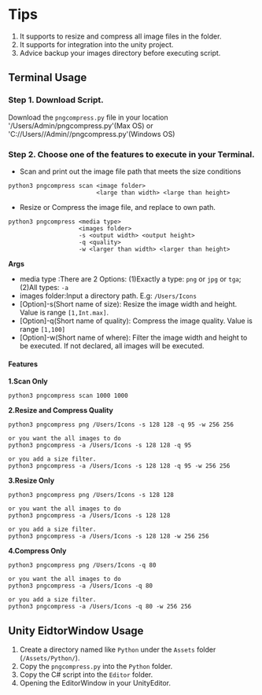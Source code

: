 # Tips

1. It supports to resize and compress all image files in the folder. 
2. It supports for integration into the unity project.
3. Advice backup your images directory before executing script.

## Terminal Usage

### Step 1. Download Script.

Download the `pngcompress.py` file in your location '/Users/Admin/pngcompress.py'(Max OS) or 'C://Users//Admin//pngcompress.py'(Windows OS)

### Step 2. Choose one of the features to execute in your Terminal.

- Scan and print out the image file path that meets the size conditions

```shell
python3 pngcompress scan <image folder> 
                         <large than width> <large than height>
```

- Resize or Compress the image file, and replace to own path.

```shell
python3 pngcompress <media type> 
                    <images folder> 
                    -s <output width> <output height> 
                    -q <quality> 
                    -w <larger than width> <larger than height>
```
**Args**

- media type :There are 2 Options: (1)Exactly a type: `png` or `jpg` or `tga`; (2)All types: `-a`
- images folder:Input a directory path. E.g: `/Users/Icons`
- [Option]-s(Short name of size): Resize the image width and height. Value is range `[1,Int.max]`.
- [Option]-q(Short name of quality): Compress the image quality. Value is range `[1,100]`
- [Option]-w(Short name of where): Filter the image width and height to be executed. If not declared, all images will be executed.

#### Features

**1.Scan Only**

```shell
python3 pngcompress scan 1000 1000
```


**2.Resize and Compress Quality**

```shell
python3 pngcompress png /Users/Icons -s 128 128 -q 95 -w 256 256

or you want the all images to do
python3 pngcompress -a /Users/Icons -s 128 128 -q 95

or you add a size filter.
python3 pngcompress -a /Users/Icons -s 128 128 -q 95 -w 256 256
```

**3.Resize Only**

```shell
python3 pngcompress png /Users/Icons -s 128 128

or you want the all images to do
python3 pngcompress -a /Users/Icons -s 128 128

or you add a size filter.
python3 pngcompress -a /Users/Icons -s 128 128 -w 256 256
```

**4.Compress Only**

```shell
python3 pngcompress png /Users/Icons -q 80

or you want the all images to do
python3 pngcompress -a /Users/Icons -q 80

or you add a size filter.
python3 pngcompress -a /Users/Icons -q 80 -w 256 256
```

## Unity EidtorWindow Usage

1. Create a directory named like `Python` under the `Assets` folder (`/Assets/Python/`).
2. Copy the `pngcompress.py` into the `Python` folder.
3. Copy the C# script into the `Editor` folder.
4. Opening the EditorWindow in your UnityEditor.

